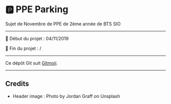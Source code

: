 # 🅿️ PPE Parking

Sujet de Novembre de PPE de 2ème année de BTS SIO

---

🎉 Début du projet : 04/11/2019

🍾 Fin du projet : /

---
Ce dépôt Git suit [Gitmoji](https://gitmoji.carloscuesta.me/).

---
## Credits
- Header image : Photo by Jordan Graff on Unsplash
